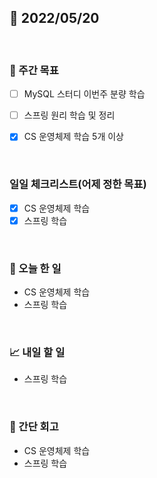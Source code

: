 ## 📅 2022/05/20

<br/>

### 🏹 주간 목표

- [ ] MySQL 스터디 이번주 분량 학습
- [ ] 스프링 원리 학습 및 정리
- [x] CS 운영체제 학습 5개 이상


<br/>

### 일일 체크리스트(어제 정한 목표)

- [x] CS 운영체제 학습
- [x] 스프링 학습

<br/>

### 💯 오늘 한 일

- CS 운영체제 학습
- 스프링 학습

<br/>

### 📈 내일 할 일

- 스프링 학습

<br/>

### 🧐 간단 회고

- CS 운영체제 학습
- 스프링 학습
